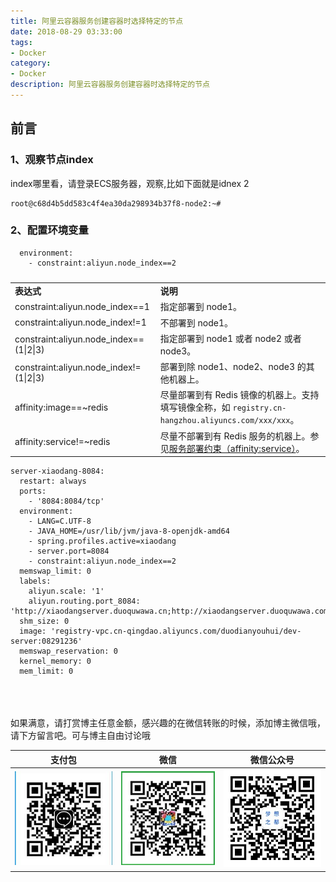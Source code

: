```yaml
---
title: 阿里云容器服务创建容器时选择特定的节点
date: 2018-08-29 03:33:00
tags: 
- Docker
category: 
- Docker
description: 阿里云容器服务创建容器时选择特定的节点
---
```

<!-- image url 
https://raw.githubusercontent.com/HealerJean/HealerJean.github.io/master/blogImages
　　首行缩进
<font color="red">  </font>
-->

## 前言

### 1、观察节点index

index哪里看，请登录ECS服务器，观察,比如下面就是idnex 2


```
root@c68d4b5dd583c4f4ea30da298934b37f8-node2:~# 
```
### 2、配置环境变量
 
```
  environment:
    - constraint:aliyun.node_index==2
```


<table class="table" id="concept_yxc_t5s_xdb__table_uyb_x5s_xdb"> 
    <caption></caption> 
    <colgroup> 
     <col> 
     <col> 
    </colgroup> 
    <tbody class="tbody"> 
     <tr> 
      <td class="entry"><strong class="ph b">表达式</strong></td> 
      <td class="entry"><strong class="ph b">说明</strong></td> 
     </tr> 
     <tr> 
      <td class="entry" data-spm-anchor-id="a2c4g.11186623.2.i2.4a3247351hvk6L">constraint:aliyun.node_index==1</td> 
      <td class="entry">指定部署到 node1。</td> 
     </tr> 
     <tr> 
      <td class="entry">constraint:aliyun.node_index!=1</td> 
      <td class="entry">不部署到 node1。</td> 
     </tr> 
     <tr> 
      <td class="entry">constraint:aliyun.node_index==(1|2|3)</td> 
      <td class="entry">指定部署到 node1 或者 node2 或者 node3。</td> 
     </tr> 
     <tr> 
      <td class="entry">constraint:aliyun.node_index!=(1|2|3)</td> 
      <td class="entry">部署到除 node1、node2、node3 的其他机器上。</td> 
     </tr> 
     <tr> 
      <td class="entry">affinity:image==~redis</td> 
      <td class="entry">尽量部署到有 Redis 镜像的机器上。支持填写镜像全称，如 <code class="ph codeph">registry.cn-hangzhou.aliyuncs.com/xxx/xxx</code>。 </td> 
     </tr> 
     <tr> 
      <td class="entry">affinity:service!=~redis</td> 
      <td class="entry">尽量不部署到有 Redis 服务的机器上。参见<a class="xref" href="/document_detail/48490.html">服务部署约束（affinity:service）</a>。 </td> 
     </tr> 
    </tbody> 
   </table>



```
server-xiaodang-8084:
  restart: always
  ports:
    - '8084:8084/tcp'
  environment:
    - LANG=C.UTF-8
    - JAVA_HOME=/usr/lib/jvm/java-8-openjdk-amd64
    - spring.profiles.active=xiaodang
    - server.port=8084
    - constraint:aliyun.node_index==2
  memswap_limit: 0
  labels:
    aliyun.scale: '1'
    aliyun.routing.port_8084: 'http://xiaodangserver.duoquwawa.cn;http://xiaodangserver.duoquwawa.com;xiaodang'
  shm_size: 0
  image: 'registry-vpc.cn-qingdao.aliyuncs.com/duodianyouhui/dev-server:08291236'
  memswap_reservation: 0
  kernel_memory: 0
  mem_limit: 0
```








<br/><br/><br/>
如果满意，请打赏博主任意金额，感兴趣的在微信转账的时候，添加博主微信哦， 请下方留言吧。可与博主自由讨论哦

|支付包 | 微信|微信公众号|
|:-------:|:-------:|:------:|
|![支付宝](https://raw.githubusercontent.com/HealerJean/HealerJean.github.io/master/assets/img/tctip/alpay.jpg) | ![微信](https://raw.githubusercontent.com/HealerJean/HealerJean.github.io/master/assets/img/tctip/weixin.jpg)|![微信公众号](https://raw.githubusercontent.com/HealerJean/HealerJean.github.io/master/assets/img/my/qrcode_for_gh_a23c07a2da9e_258.jpg)|




<!-- Gitalk 评论 start  -->

<link rel="stylesheet" href="https://unpkg.com/gitalk/dist/gitalk.css">
<script src="https://unpkg.com/gitalk@latest/dist/gitalk.min.js"></script> 
<div id="gitalk-container"></div>    
 <script type="text/javascript">
    var gitalk = new Gitalk({
		clientID: `1d164cd85549874d0e3a`,
		clientSecret: `527c3d223d1e6608953e835b547061037d140355`,
		repo: `HealerJean.github.io`,
		owner: 'HealerJean',
		admin: ['HealerJean'],
		id: 'bnHvhrLoQUWBDA6d',
    });
    gitalk.render('gitalk-container');
</script> 

<!-- Gitalk end -->

